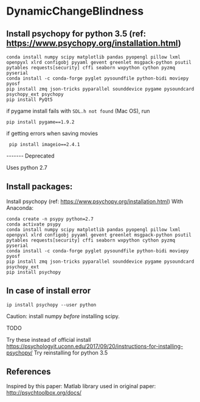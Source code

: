 # DynamicChangeBlindness


## Install psychopy for python 3.5 (ref: https://www.psychopy.org/installation.html)

```
conda install numpy scipy matplotlib pandas pyopengl pillow lxml openpyxl xlrd configobj pyyaml gevent greenlet msgpack-python psutil pytables requests[security] cffi seaborn wxpython cython pyzmq pyserial
conda install -c conda-forge pyglet pysoundfile python-bidi moviepy pyosf
pip install zmq json-tricks pyparallel sounddevice pygame pysoundcard psychopy_ext psychopy
pip install PyQt5
```

if pygame install fails with `SDL.h not found` (Mac OS), run

`pip install pygame==1.9.2`

if getting errors when saving movies

` pip install imageio==2.4.1`

------- Deprecated 

Uses python 2.7

## Install packages:

Install psychopy (ref: https://www.psychopy.org/installation.html)
With Anaconda:

```
conda create -n psypy python=2.7
conda activate psypy
conda install numpy scipy matplotlib pandas pyopengl pillow lxml openpyxl xlrd configobj pyyaml gevent greenlet msgpack-python psutil pytables requests[security] cffi seaborn wxpython cython pyzmq pyserial
conda install -c conda-forge pyglet pysoundfile python-bidi moviepy pyosf
pip install zmq json-tricks pyparallel sounddevice pygame pysoundcard psychopy_ext 
pip install psychopy 
```

## In case of install error

`ip install psychopy --user python `

Caution: install numpy *before* installing scipy.

TODO

Try these instead of official install https://psychologyit.uconn.edu/2017/09/20/instructions-for-installing-psychopy/
Try reinstalling for python 3.5

## References
Inspired by this paper:
Matlab library used in original paper: http://psychtoolbox.org/docs/